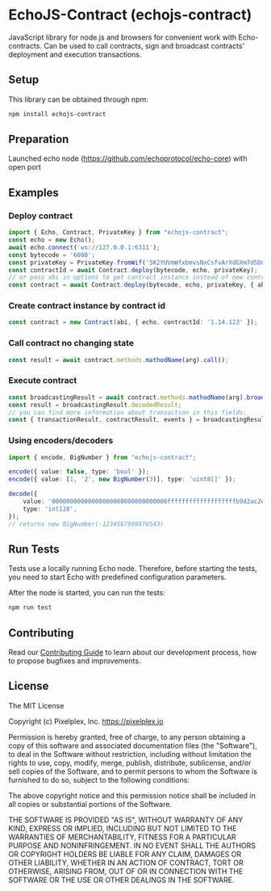 # EchoJS-Contract (echojs-contract)

JavaScript library for node.js and browsers for convenient work with Echo-contracts. Can be used to call contracts, sign and broadcast contracts' deployment and execution transactions.

## Setup

This library can be obtained through npm:
```sh
npm install echojs-contract
```

## Preparation

Launched echo node (https://github.com/echoprotocol/echo-core) with open port

## Examples

### Deploy contract
```ts
import { Echo, Contract, PrivateKey } from "echojs-contract";
const echo = new Echo();
await echo.connect('ws://127.0.0.1:6311');
const bytecode = '6080';
const privateKey = PrivateKey.fromWif('5K2YUVmWfxbmvsNxCsfvArXdGXm7d5DC9pn4yD75k2UaSYgkXTh');
const contractId = await Contract.deploy(bytecode, echo, privateKey);
// or pass abi in options to get contract instance instead of new contract id
const contract = await Contract.deploy(bytecode, echo, privateKey, { abi: require("abi.json") });
```

### Create contract instance by contract id
```ts
const contract = new Contract(abi, { echo, contractId: '1.14.123' });
```

### Call contract no changing state
```ts
const result = await contract.methods.mathodName(arg).call();
```

### Execute contract
```ts
const broadcastingResult = await contract.methods.mathodName(arg).broadcast({ privateKey });
const result = broadcastingResult.decodedResult;
// you can find more information about transaction in this fields:
const { transactionResult, contractResult, events } = broadcastingResult;
```

### Using encoders/decoders
```ts
import { encode, BigNumber } from "echojs-contract";

encode({ value: false, type: 'bool' });
encode({ value: [1, '2', new BigNumber(3)], type: 'uint8[]' });

decode({
	value: '00000000000000000000000000000000fffffffffffffffffffb9d2ac2e07341',
	type: 'int128',
});
// returns new BigNumber(-1234567899876543)
```

## Run Tests

Tests use a locally running Echo node. Therefore, before starting the tests, 
you need to start Echo with predefined configuration parameters.

After the node is started, you can run the tests:

```sh
npm run test
```

## Contributing

Read our [Contributing Guide](https://github.com/echoprotocol/echojs-contract/CONTRIBUTING.md) to learn about our development process, how to propose bugfixes and improvements.

## License

The MIT License

Copyright (c) Pixelplex, Inc. https://pixelplex.io

Permission is hereby granted, free of charge, to any person obtaining a copy
of this software and associated documentation files (the "Software"), to deal
in the Software without restriction, including without limitation the rights
to use, copy, modify, merge, publish, distribute, sublicense, and/or sell
copies of the Software, and to permit persons to whom the Software is
furnished to do so, subject to the following conditions:

The above copyright notice and this permission notice shall be included in
all copies or substantial portions of the Software.

THE SOFTWARE IS PROVIDED "AS IS", WITHOUT WARRANTY OF ANY KIND, EXPRESS OR
IMPLIED, INCLUDING BUT NOT LIMITED TO THE WARRANTIES OF MERCHANTABILITY,
FITNESS FOR A PARTICULAR PURPOSE AND NONINFRINGEMENT. IN NO EVENT SHALL THE
AUTHORS OR COPYRIGHT HOLDERS BE LIABLE FOR ANY CLAIM, DAMAGES OR OTHER
LIABILITY, WHETHER IN AN ACTION OF CONTRACT, TORT OR OTHERWISE, ARISING FROM,
OUT OF OR IN CONNECTION WITH THE SOFTWARE OR THE USE OR OTHER DEALINGS IN
THE SOFTWARE.
